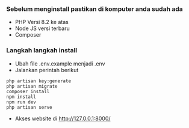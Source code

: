 <h3>Sebelum menginstall pastikan di komputer anda sudah ada </h3>

- PHP Versi 8.2 ke atas
- Node JS versi terbaru
- Composer


<h3>Langkah langkah install</h3>

- Ubah file .env.example menjadi .env
- Jalankan perintah berikut

```
php artisan key:generate
php artisan migrate
composer install
npm install
npm run dev
php artisan serve
```
- Akses website di
<a href="[https://readme.com/](http://127.0.0.1:8000/)" target="_blank">http://127.0.0.1:8000/</a>
